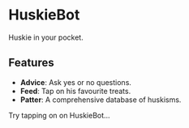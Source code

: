 # HuskieBot

Huskie in your pocket.

## Features

- **Advice**: Ask yes or no questions.
- **Feed**: Tap on his favourite treats.
- **Patter**: A comprehensive database of huskisms.

Try tapping on on HuskieBot...
